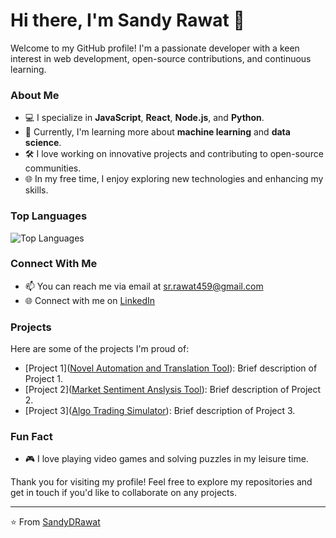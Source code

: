 # Hi there, I'm Sandy Rawat 👋

Welcome to my GitHub profile! I'm a passionate developer with a keen interest in web development, open-source contributions, and continuous learning.

### About Me

- 💻 I specialize in **JavaScript**, **React**, **Node.js**, and **Python**.
- 🌱 Currently, I'm learning more about **machine learning** and **data science**.
- 🛠️ I love working on innovative projects and contributing to open-source communities.
- 🌐 In my free time, I enjoy exploring new technologies and enhancing my skills.

### Top Languages

![Top Languages](https://github-readme-stats.vercel.app/api/top-langs/?username=SandyDRawat&layout=compact&theme=radical)

### Connect With Me

- 📫 You can reach me via email at [sr.rawat459@gmail.com](mailto:sr.rawat459@gmail.com)
- 🌐 Connect with me on [LinkedIn](https://www.linkedin.com/in/-sandeep-rawat)

### Projects

Here are some of the projects I'm proud of:

- [Project 1]([Novel Automation and Translation Tool](https://github.com/SandyDRawat/Novel_Automation)): Brief description of Project 1.
- [Project 2]([Market Sentiment Anslysis Tool](https://github.com/SandyDRawat/Market_sentiment_analysis)): Brief description of Project 2.
- [Project 3]([Algo Trading Simulator](https://github.com/SandyDRawat/Algo_trader)): Brief description of Project 3.

### Fun Fact

- 🎮 I love playing video games and solving puzzles in my leisure time.

Thank you for visiting my profile! Feel free to explore my repositories and get in touch if you'd like to collaborate on any projects.

---

⭐️ From [SandyDRawat](https://github.com/SandyDRawat)

